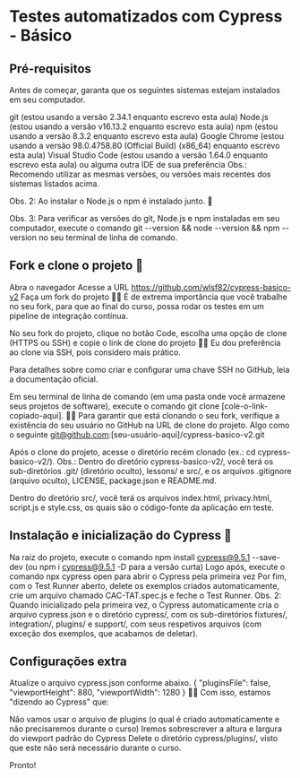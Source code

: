 # Testes automatizados com Cypress - Básico

## Pré-requisitos

Antes de começar, garanta que os seguintes sistemas estejam instalados em seu computador.

git (estou usando a versão 2.34.1 enquanto escrevo esta aula)
Node.js (estou usando a versão v16.13.2 enquanto escrevo esta aula)
npm (estou usando a versão 8.3.2 enquanto escrevo esta aula)
Google Chrome (estou usando a versão 98.0.4758.80 (Official Build) (x86_64) enquanto escrevo esta aula)
Visual Studio Code (estou usando a versão 1.64.0 enquanto escrevo esta aula) ou alguma outra IDE de sua preferência
Obs.: Recomendo utilizar as mesmas versões, ou versões mais recentes dos sistemas listados acima.

Obs. 2: Ao instalar o Node.js o npm é instalado junto. 🎉

Obs. 3: Para verificar as versões do git, Node.js e npm instaladas em seu computador, execute o comando git --version && node --version && npm --version no seu terminal de linha de comando.

## Fork e clone o projeto 🐑
Abra o navegador
Acesse a URL https://github.com/wlsf82/cypress-basico-v2
Faça um fork do projeto
👨‍🏫 É de extrema importância que você trabalhe no seu fork, para que ao final do curso, possa rodar os testes em um pipeline de integração contínua.

No seu fork do projeto, clique no botão Code, escolha uma opção de clone (HTTPS ou SSH) e copie o link de clone do projeto
👨‍🏫 Eu dou preferência ao clone via SSH, pois considero mais prático.

Para detalhes sobre como criar e configurar uma chave SSH no GitHub, leia a documentação oficial.

Em seu terminal de linha de comando (em uma pasta onde você armazene seus projetos de software), execute o comando git clone [cole-o-link-copiado-aqui].
👨‍🏫 Para garantir que está clonando o seu fork, verifique a existência do seu usuário no GitHub na URL de clone do projeto. Algo como o seguinte git@github.com:[seu-usuário-aqui]/cypress-basico-v2.git

Após o clone do projeto, acesse o diretório recém clonado (ex.: cd cypress-basico-v2/).
Obs.: Dentro do diretório cypress-basico-v2/, você terá os sub-diretórios .git/ (diretório oculto), lessons/ e src/, e os arquivos .gitignore (arquivo oculto), LICENSE, package.json e README.md.

Dentro do diretório src/, você terá os arquivos index.html, privacy.html, script.js e style.css, os quais são o código-fonte da aplicação em teste.

## Instalação e inicialização do Cypress 🌲
Na raiz do projeto, execute o comando npm install cypress@9.5.1 --save-dev (ou npm i cypress@9.5.1 -D para a versão curta)
Logo após, execute o comando npx cypress open para abrir o Cypress pela primeira vez
Por fim, com o Test Runner aberto, delete os exemplos criados automaticamente, crie um arquivo chamado CAC-TAT.spec.js e feche o Test Runner.
Obs. 2: Quando inicializado pela primeira vez, o Cypress automaticamente cria o arquivo cypress.json e o diretório cypress/, com os sub-diretórios fixtures/, integration/, plugins/ e support/, com seus respetivos arquivos (com exceção dos exemplos, que acabamos de deletar).

## Configurações extra
Atualize o arquivo cypress.json conforme abaixo.
{
  "pluginsFile": false,
  "viewportHeight": 880,
  "viewportWidth": 1280
}
👨‍🏫 Com isso, estamos "dizendo ao Cypress" que:

Não vamos usar o arquivo de plugins (o qual é criado automaticamente e não precisaremos durante o curso)
Iremos sobrescrever a altura e largura do viewport padrão do Cypress
Delete o diretório cypress/plugins/, visto que este não será necessário durante o curso.

Pronto!

